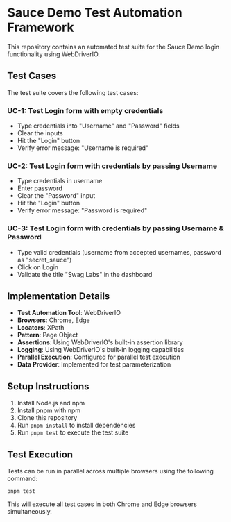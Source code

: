 # Sauce Demo Test Automation Framework

This repository contains an automated test suite for the Sauce Demo login functionality using WebDriverIO.

## Test Cases

The test suite covers the following test cases:

### UC-1: Test Login form with empty credentials
- Type credentials into "Username" and "Password" fields
- Clear the inputs
- Hit the "Login" button
- Verify error message: "Username is required"

### UC-2: Test Login form with credentials by passing Username
- Type credentials in username
- Enter password
- Clear the "Password" input
- Hit the "Login" button
- Verify error message: "Password is required"

### UC-3: Test Login form with credentials by passing Username & Password
- Type valid credentials (username from accepted usernames, password as "secret_sauce")
- Click on Login
- Validate the title "Swag Labs" in the dashboard

## Implementation Details

- **Test Automation Tool**: WebDriverIO
- **Browsers**: Chrome, Edge
- **Locators**: XPath
- **Pattern**: Page Object
- **Assertions**: Using WebDriverIO's built-in assertion library
- **Logging**: Using WebDriverIO's built-in logging capabilities
- **Parallel Execution**: Configured for parallel test execution
- **Data Provider**: Implemented for test parameterization

## Setup Instructions

1. Install Node.js and npm
2. Install pnpm with npm
3. Clone this repository
4. Run `pnpm install` to install dependencies
5. Run `pnpm test` to execute the test suite

## Test Execution

Tests can be run in parallel across multiple browsers using the following command:

```
pnpm test
```

This will execute all test cases in both Chrome and Edge browsers simultaneously.